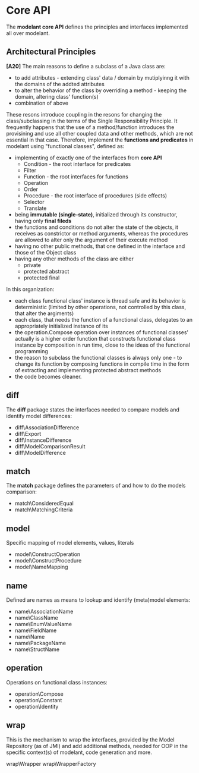 Core API
========

The **modelant core API** defines the principles and interfaces implemented all over modelant. 

<!-- MACRO{toc} -->

Architectural Principles
------------------------

**\[A20\]** The main reasons to define a subclass of a Java class are:

* to add attributes - extending class' data / domain by mutiplyinng it with the domains of the addted attributes
* to alter the behavior of the class by overriding a method - keeping the domain, altering class' function(s)
* combination of above

These resons introduce coupling in the resons for changing the class/subclassing in the terms of the Single Responsibility Principle. It frequently happens that the use of a method/function introduces the provisining and use all other coupled data and other methods, which are not essential in that case. Therefore, implement the **functions and predicates** in modelant using "functional classes", defined as:

* implementing of exactly one of the interfaces from **core API**
    * Condition - the root interface for predicates
    * Filter
    * Function - the root interfaces for functions
    * Operation
    * Order
    * Procedure - the root interface of procedures (side effects)
    * Selector
    * Translate
* being **immutable (single-state)**, initialized through its constructor, having only **final fileds**
* the functions and conditions do not alter the state of the objects, it receives as constrictor or method arguments, whereas the procedures are allowed to alter only the argument of their execute method
* having no other public methods, that one defined in the interface and those of the Object class
* having any other methods of the class are either 
    * private 
    * protected abstract
    * protected final

In this organization:

* each class functional class' instance is thread safe and its behavior is deterministic (limited by other operations, not controlled by this class, that alter the argiments)
* each class, that needs the function of a functional class, delegates to an appropriately initialized instance of its
* the operation.Compose operation over instances of functional classes' actually is a higher order function that constructs functional class instance by composition in run time, close to the ideas of the functional programming
* the reason to subclass the functional classes is always only one - to change its function by composing functions in compile time in the form of extracting and implementing protected abstract methods
* the code becomes cleaner.


diff
-----

The **diff** package states the interfaces needed to compare models and identify model differences:

* diff\AssociationDifference
* diff\Export
* diff\InstanceDifference
* diff\ModelComparisonResult
* diff\ModelDifference

match
-----

The **match** package defines the parameters of and how to do the models comparison:
* match\ConsideredEqual
* match\MatchingCriteria

model
-----

Specific mapping of model elements, values, literals

* model\ConstructOperation
* model\ConstructProcedure
* model\NameMapping

name
-----

Defined are names as means to lookup and identify (meta)model elements:

* name\AssociationName
* name\ClassName
* name\EnumValueName
* name\FieldName
* name\Name
* name\PackageName
* name\StructName

operation
-----

Operations on functional class instances:

* operation\Compose
* operation\Constant
* operation\Identity


wrap
-----

This is the mechanism to wrap the interfaces, provided by the Model Repository (as of JMI) and add additional methods, needed for OOP in the specific context(s) of modelant, code generation and more.

wrap\Wrapper
wrap\WrapperFactory
